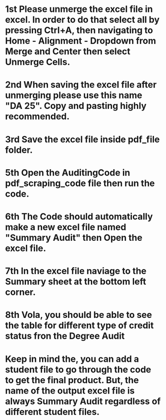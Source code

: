 # 1st Please unmerge the excel file in excel. In order to do that select all by pressing Ctrl+A, then navigating to Home - Alignment - Dropdown from Merge and Center then select Unmerge Cells.
# 2nd When saving the excel file after unmerging please use this name "DA 25". Copy and pasting highly recommended.
# 3rd Save the excel file inside pdf_file folder.
# 5th Open the AuditingCode in pdf_scraping_code file then run the code.
# 6th The Code should automatically make a new excel file named "Summary Audit" then Open the excel file.
# 7th In the excel file naviage to the Summary sheet at the bottom left corner.
# 8th Vola, you should be able to see the table for different type of credit status fron the Degree Audit

# Keep in mind the, you can add a student file to go through the code to get the final product. But, the name of the output excel file is always Summary Audit regardless of different student files.